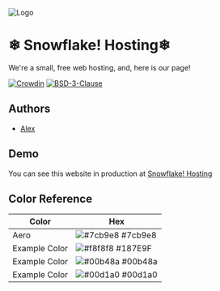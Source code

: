
![Logo](https://snow-web.co.ua/img/logo/without-icon.webp)


# ❄ Snowflake! Hosting❄

We're a small, free web hosting, and, here is our page!

[![Crowdin](https://badges.crowdin.net/snowflake-hosting/localized.svg)](https://crowdin.com/project/snowflake-hosting)
[![BSD-3-Clause](https://img.shields.io/github/license/Snowflake-Hosting/main)](https://opensource.org/licenses/BSD-3-Clause)



## Authors

- [Alex](https://github.com/Iced-Coded)


## Demo

You can see this website in production at [Snowflake! Hosting](https://snow-web.co.ua)

## Color Reference

| Color             | Hex                                                                |
| ----------------- | ------------------------------------------------------------------ |
| Aero | ![#7cb9e8](https://via.placeholder.com/10/7cb9e8?text=+) #7cb9e8 |
| Example Color | ![#f8f8f8](https://via.placeholder.com/10/187E9F?text=+) #187E9F |
| Example Color | ![#00b48a](https://via.placeholder.com/10/00b48a?text=+) #00b48a |
| Example Color | ![#00d1a0](https://via.placeholder.com/10/00b48a?text=+) #00d1a0 |

